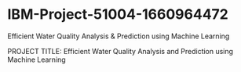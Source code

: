 # IBM-Project-51004-1660964472
Efficient Water Quality Analysis &amp; Prediction using Machine Learning


PROJECT TITLE: Efficient Water Quality Analysis and Prediction using Machine Learning
